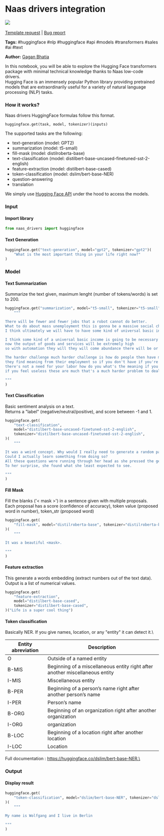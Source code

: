 # Naas drivers integration

[![](https://naasai-public.s3.eu-west-3.amazonaws.com/open\_in\_naas.svg)](https://app.naas.ai/user-redirect/naas/downloader?url=https://raw.githubusercontent.com/jupyter-naas/awesome-notebooks/master/Hugging%20Face/Hugging\_Face\_Naas\_drivers\_integration.ipynb)\
\
[Template request](https://github.com/jupyter-naas/awesome-notebooks/issues/new?assignees=\&labels=\&template=template-request.md\&title=Tool+-+Action+of+the+notebook+) | [Bug report](https://github.com/jupyter-naas/awesome-notebooks/issues/new?assignees=\&labels=bug\&template=bug\_report.md\&title=Hugging+Face+-+Naas+drivers+integration:+Error+short+description)

**Tags:** #huggingface #nlp #huggingface #api #models #transformers #sales #ai #text

**Author:** [Gagan Bhatia](https://www.linkedin.com/in/gbhatia30/)

In this notebook, you will be able to explore the Hugging Face transformers package with minimal technical knowledge thanks to Naas low-code drivers.\
Hugging Face is an immensely popular Python library providing pretrained models that are extraordinarily useful for a variety of natural language processing (NLP) tasks.

### How it works?

Naas drivers HuggingFace formulas follow this format.

```
huggingface.get(task, model, tokenizer)(inputs)
```

The supported tasks are the following:

* text-generation (model: GPT2)
* summarization (model: t5-small)
* fill-mask (model: distilroberta-base)
* text-classification (model: distilbert-base-uncased-finetuned-sst-2-english)
* feature-extraction (model: distilbert-base-cased)
* token-classification (model: dslim/bert-base-NER)
* question-answering
* translation

We simply use [Hugging Face API](https://huggingface.co/models) under the hood to access the models.

### Input

#### Import library

```python
from naas_drivers import huggingface
```

#### Text Generation

```python
huggingface.get("text-generation", model="gpt2", tokenizer="gpt2")(
    "What is the most important thing in your life right now?"
)
```

### Model

#### Text Summarization

Summarize the text given, maximum lenght (number of tokens/words) is set to 200.

```python
huggingface.get("summarization", model="t5-small", tokenizer="t5-small")(
    """

There will be fewer and fewer jobs that a robot cannot do better. 
What to do about mass unemployment this is gonna be a massive social challenge and 
I think ultimately we will have to have some kind of universal basic income.

I think some kind of a universal basic income is going to be necessary 
now the output of goods and services will be extremely high 
so with automation they will they will come abundance there will be or almost everything will get very cheap.

The harder challenge much harder challenge is how do people then have meaning like a lot of people 
they find meaning from their employment so if you don't have if you're not needed if 
there's not a need for your labor how do you what's the meaning if you have meaning 
if you feel useless these are much that's a much harder problem to deal with. 

"""
)
```

#### Text Classification

Basic sentiment analysis on a text.\
Returns a "label" (negative/neutral/positive), and score between -1 and 1.

```python
huggingface.get(
    "text-classification",
    model="distilbert-base-uncased-finetuned-sst-2-english",
    tokenizer="distilbert-base-uncased-finetuned-sst-2-english",
)(
    """

It was a weird concept. Why would I really need to generate a random paragraph? 
Could I actually learn something from doing so? 
All these questions were running through her head as she pressed the generate button. 
To her surprise, she found what she least expected to see.

"""
)
```

#### Fill Mask

Fill the blanks ('< mask >') in a sentence given with multiple proposals.\
Each proposal has a score (confidence of accuracy), token value (proposed word in number), token\_str (proposed word)

```python
huggingface.get(
    "fill-mask", model="distilroberta-base", tokenizer="distilroberta-base"
)(
    """

It was a beautiful <mask>.

"""
)
```

#### Feature extraction

This generate a words embedding (extract numbers out of the text data).\
Output is a list of numerical values.

```python
huggingface.get(
    "feature-extraction",
    model="distilbert-base-cased",
    tokenizer="distilbert-base-cased",
)("Life is a super cool thing")
```

#### Token classification

Basically NER. If you give names, location, or any "entity" it can detect it.\


| Entity abreviation | Description                                                                  |
| ------------------ | ---------------------------------------------------------------------------- |
| O                  | Outside of a named entity                                                    |
| B-MIS              | Beginning of a miscellaneous entity right after another miscellaneous entity |
| I-MIS              | Miscellaneous entity                                                         |
| B-PER              | Beginning of a person’s name right after another person’s name               |
| I-PER              | Person’s name                                                                |
| B-ORG              | Beginning of an organization right after another organization                |
| I-ORG              | organization                                                                 |
| B-LOC              | Beginning of a location right after another location                         |
| I-LOC              | Location                                                                     |

Full documentation : https://huggingface.co/dslim/bert-base-NER.\


### Output

#### Display result

```python
huggingface.get(
    "token-classification", model="dslim/bert-base-NER", tokenizer="dslim/bert-base-NER"
)(
    """

My name is Wolfgang and I live in Berlin

"""
)
```
